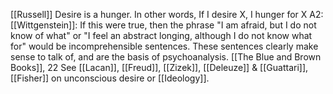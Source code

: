 [[Russell]]
Desire is a hunger. In other words, If I desire X, I hunger for X
	A2: [[Wittgenstein]]: If this were true, then the phrase "I am afraid, but I do not know of what" or "I feel an abstract longing, although I do not know what for" would be incomprehensible sentences. These sentences clearly make sense to talk of, and are the basis of psychoanalysis. [[The Blue and Brown Books]], 22
		See [[Lacan]], [[Freud]], [[Zizek]], [[Deleuze]] & [[Guattari]], [[Fisher]] on unconscious desire or [[Ideology]].